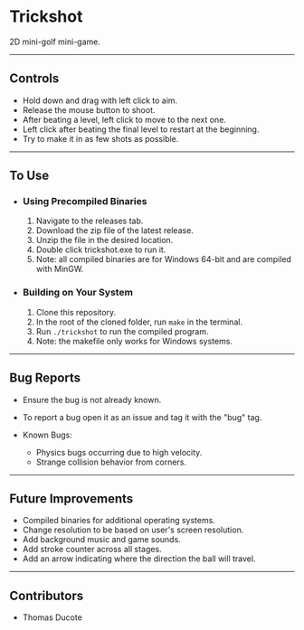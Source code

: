 # **Trickshot**

2D mini-golf mini-game.

___

## Controls
 * Hold down and drag with left click to aim.
 * Release the mouse button to shoot.
 * After beating a level, left click to move to the next one.
 * Left click after beating the final level to restart at the beginning.
 * Try to make it in as few shots as possible.

___

## To Use

* ### Using Precompiled Binaries

  1. Navigate to the releases tab.
  2. Download the zip file of the latest release.
  3. Unzip the file in the desired location.
  4. Double click trickshot.exe to run it.
  5. Note: all compiled binaries are for Windows 64-bit and are compiled with MinGW.

* ### Building on Your System

  1. Clone this repository.
  2. In the root of the cloned folder, run `make` in the terminal.
  3. Run `./trickshot` to run the compiled program.
  4. Note: the makefile only works for Windows systems.

___

## Bug Reports
* Ensure the bug is not already known.
* To report a bug open it as an issue and tag it with the "bug" tag.
* Known Bugs:

  * Physics bugs occurring due to high velocity.
  * Strange collision behavior from corners.

___

## Future Improvements
* Compiled binaries for additional operating systems.
* Change resolution to be based on user's screen resolution.
* Add background music and game sounds.
* Add stroke counter across all stages.
* Add an arrow indicating where the direction the ball will travel.

___

## Contributors
* Thomas Ducote
